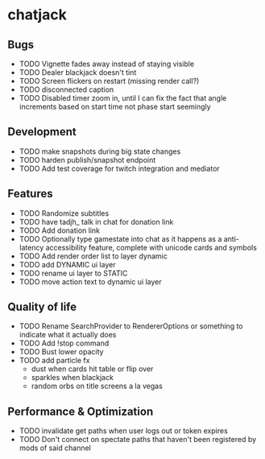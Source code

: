 # chatjack

## Bugs

- TODO Vignette fades away instead of staying visible
- TODO Dealer blackjack doesn't tint
- TODO Screen flickers on restart (missing render call?)
- TODO disconnected caption
- TODO Disabled timer zoom in, until I can fix the fact that angle increments based on start time not phase start seemingly

## Development

- TODO make snapshots during big state changes
- TODO harden publish/snapshot endpoint
- TODO Add test coverage for twitch integration and mediator

## Features

- TODO Randomize subtitles
- TODO have tadjh\_ talk in chat for donation link
- TODO Add donation link
- TODO Optionally type gamestate into chat as it happens as a anti-latency accessibility feature, complete with unicode cards and symbols
- TODO Add render order list to layer dynamic
- TODO add DYNAMIC ui layer
- TODO rename ui layer to STATIC
- TODO move action text to dynamic ui layer

## Quality of life

- TODO Rename SearchProvider to RendererOptions or something to indicate what it actually does
- TODO Add !stop command
- TODO Bust lower opacity
- TODO add particle fx
  - dust when cards hit table or flip over
  - sparkles when blackjack
  - random orbs on title screens a la vegas

## Performance & Optimization

- TODO invalidate get paths when user logs out or token expires
- TODO Don't connect on spectate paths that haven't been registered by mods of said channel
